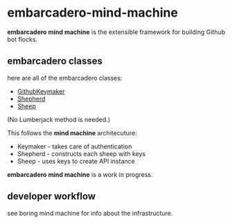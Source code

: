# embarcadero-mind-machine

**embarcadero mind machine** is the extensible framework for building Github bot flocks.

## embarcadero classes

here are all of the embarcadero classes:

* [GithubKeymaker](keymaker.md)
* [Shepherd](shepherd.md)
* [Sheep](sheep.md)

(No Lumberjack method is needed.)

This follows the **mind machine** architecuture:

* Keymaker - takes care of authentication
* Shepherd - constructs each sheep with keys
* Sheep - uses keys to create API instance

**embarcadero mind machine** is a work in progress.

## developer workflow

see boring mind machine for info about the infrastructure.


